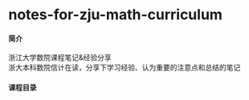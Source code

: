 # notes-for-zju-math-curriculum

#### 简介
浙江大学数院课程笔记&经验分享  
浙大本科数院信计在读，分享下学习经验、认为重要的注意点和总结的笔记

#### 课程目录


